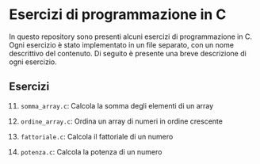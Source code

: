 # Esercizi di programmazione in C

In questo repository sono presenti alcuni esercizi di programmazione in C. Ogni esercizio è stato implementato in un file separato, con un nome descrittivo del contenuto. Di seguito è presente una breve descrizione di ogni esercizio.

## Esercizi

11. `somma_array.c`: Calcola la somma degli elementi di un array

12. `ordine_array.c`: Ordina un array di numeri in ordine crescente

13. `fattoriale.c`: Calcola il fattoriale di un numero

14. `potenza.c`: Calcola la potenza di un numero